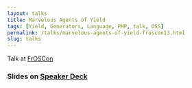 ```yaml
---
layout: talks
title: Marvelous Agents of Yield
tags: [Yield, Generators, Language, PHP, talk, OSS]
permalink: /talks/marvelous-agents-of-yield-froscon13.html
slug: talks
--- 
```


Talk at [FrOSCon](https://www.froscon.de/)
  
### Slides on [Speaker Deck](https://speakerdeck.com/hollodotme)

<script async class="speakerdeck-embed" data-id="2518a040157f4869a0a5fd6ee62899d2" data-ratio="1.77777777777778" src="//speakerdeck.com/assets/embed.js"></script>
